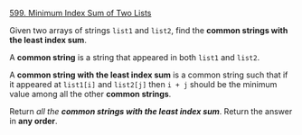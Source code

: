 [599. Minimum Index Sum of Two Lists](https://leetcode.com/problems/minimum-index-sum-of-two-lists/)

Given two arrays of strings `list1` and `list2`, find the **common strings with the least index sum**.

A **common string** is a string that appeared in both `list1` and `list2`.

A **common string with the least index sum** is a common string such that if it appeared at `list1[i]` and `list2[j]` then `i + j` should be the minimum value among all the other **common strings**.

Return *all the **common strings with the least index sum***. Return the answer in **any order**.